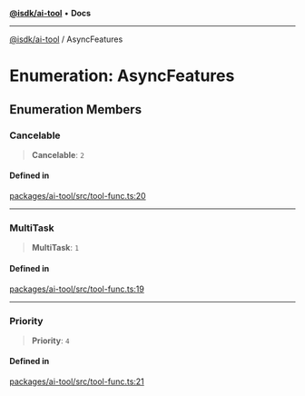 [**@isdk/ai-tool**](../README.md) • **Docs**

***

[@isdk/ai-tool](../globals.md) / AsyncFeatures

# Enumeration: AsyncFeatures

## Enumeration Members

### Cancelable

> **Cancelable**: `2`

#### Defined in

[packages/ai-tool/src/tool-func.ts:20](https://github.com/isdk/ai-tool.js/blob/b0813174e9b350ae47231f8e5f885150313123b0/src/tool-func.ts#L20)

***

### MultiTask

> **MultiTask**: `1`

#### Defined in

[packages/ai-tool/src/tool-func.ts:19](https://github.com/isdk/ai-tool.js/blob/b0813174e9b350ae47231f8e5f885150313123b0/src/tool-func.ts#L19)

***

### Priority

> **Priority**: `4`

#### Defined in

[packages/ai-tool/src/tool-func.ts:21](https://github.com/isdk/ai-tool.js/blob/b0813174e9b350ae47231f8e5f885150313123b0/src/tool-func.ts#L21)
